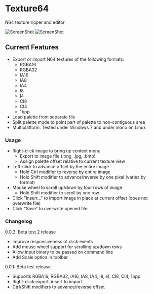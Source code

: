# Texture64
N64 texture ripper and editor

![ScreenShot](https://i.imgur.com/g8H8IVc.png "RGBA16 SM64 HUD Elements - Win7")
![ScreenShot](https://i.imgur.com/hCGskoi.png "CI8 MK64 Bombs - Linux")

## Current Features
* Export or import N64 textures of the following formats:
   * RGBA16
   * RGBA32
   * IA16
   * IA8
   * IA4
   * I8
   * I4
   * CI8
   * CI4
   * 1bpp
* Load palette from separate file
* Split palette mode to point part of palette to non-contiguous area
* Multiplatform. Tested under Windows 7 and under mono on Linux

### Usage ###
* Right-click image to bring up context menu
   * Export to image file (.png, .jpg, .bmp)
   * Assign palette offset relative to current texture view
* Left-click to advance offset by the entire image
   * Hold Ctrl modifier to reverse by entire image
   * Hold Shift modifier to advance/reverse by one pixel (varies by format)
* Mouse wheel to scroll up/down by four rows of image
   * Hold Shift modifier to scroll by one row
* Click "Insert..." to import image in place at current offset (does not overwrite file)
* Click "Save" to overwrite opened file

### Changelog ###

0.0.2: Beta test 2 release
* Improve responsiveness of click events
* Add mouse wheel support for scrolling up/down rows
* Allow input binary to be passed on command line
* Add Scale option in toolbar

0.0.1: Beta test release
* Supports RGBA16, RGBA32, IA16, IA8, IA4, I8, I4, CI8, CI4, 1bpp
* Right-click export, insert to import
* Ctrl/Shift modifiers to advance/reverse offset
